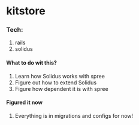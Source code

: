 # kitstore

### Tech:
1. rails
2. solidus


#### What to do wit this?

1. Learn how Solidus works with spree
2. Figure out how to extend Solidus
3. Figure how dependent it is with spree

#### Figured it now

1. Everything is in migrations and configs for now!
